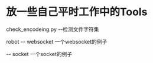 # 放一些自己平时工作中的Tools
check_encodeing.py --检测文件字符集

robot
   -- websocket 一个websocket的例子
   
   -- socket    一个socket的例子

